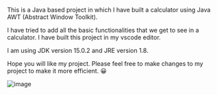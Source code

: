 This is a Java based project in which I have built a calculator
using Java AWT (Abstract Window Toolkit).

I have tried to add all the basic functionalities that we get to see
in a calculator. I have built this project in my vscode editor.

I am using JDK version 15.0.2 and JRE version 1.8.

Hope you will like my project. Please feel free to make changes to my 
project to make it more efficient. 😀

![image](https://user-images.githubusercontent.com/50053862/130090853-436630e7-3060-4342-a21b-72a074c18364.png)
